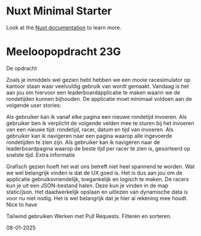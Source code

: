 # Nuxt Minimal Starter

Look at the [Nuxt documentation](https://nuxt.com/docs/getting-started/introduction) to learn more.

# Meeloopopdracht 23G

De opdracht

Zoals je inmiddels wel gezien hebt hebben we een mooie racesimulator op kantoor staan waar veelvuldig gebruik van wordt gemaakt. Vandaag is het aan jou om hiervoor een leaderboardapplicatie te maken waarin we de rondetijden kunnen bijhouden. De applicatie moet minimaal voldoen aan de volgende user stories:

Als gebruiker kan ik vanaf elke pagina een nieuwe rondetijd invoeren.
Als gebruiker ben ik verplicht de volgende velden mee te sturen bij het invoeren van een nieuwe tijd: rondetijd, racer, datum en tijd van invoeren.
Als gebruiker kan ik navigeren naar een pagina waarop alle ingevoerde rondetijden te zien zijn.
Als gebruiker kan ik navigeren naar de leaderboardpagina waarop de beste tijd per racer te zien is, gesorteerd op snelste tijd.
Extra informatie

Grafisch gezien hoeft het wat ons betreft niet heel spannend te worden. Wat we wel belangrijk vinden is dat de UX goed is. Het is dus aan jou om de applicatie gebruiksvriendelijk, toegankelijk en logisch te maken.
De racers kun je uit een JSON-bestand halen. Deze kun je vinden in de map static/json.
Het daadwerkelijk opslaan en uitlezen van dynamische data is voor nu niet nodig. Het is wel belangrijk dat je hier al rekening mee houdt.
Nice to have

Tailwind gebruiken
Werken met Pull Requests.
Filteren en sorteren.

08-01-2025

